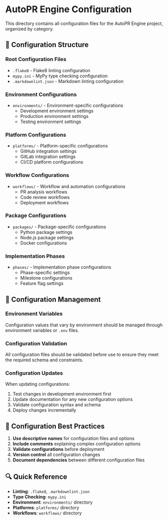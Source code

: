 # AutoPR Engine Configuration

This directory contains all configuration files for the AutoPR Engine project, organized by
category.

## 📁 Configuration Structure

### Root Configuration Files

- `.flake8` - Flake8 linting configuration
- `mypy.ini` - MyPy type checking configuration
- `.markdownlint.json` - Markdown linting configuration

### Environment Configurations

- `environments/` - Environment-specific configurations
  - Development environment settings
  - Production environment settings
  - Testing environment settings

### Platform Configurations

- `platforms/` - Platform-specific configurations
  - GitHub integration settings
  - GitLab integration settings
  - CI/CD platform configurations

### Workflow Configurations

- `workflows/` - Workflow and automation configurations
  - PR analysis workflows
  - Code review workflows
  - Deployment workflows

### Package Configurations

- `packages/` - Package-specific configurations
  - Python package settings
  - Node.js package settings
  - Docker configurations

### Implementation Phases

- `phases/` - Implementation phase configurations
  - Phase-specific settings
  - Milestone configurations
  - Feature flag settings

## 🔧 Configuration Management

### Environment Variables

Configuration values that vary by environment should be managed through environment variables or
`.env` files.

### Configuration Validation

All configuration files should be validated before use to ensure they meet the required schema and
constraints.

### Configuration Updates

When updating configurations:

1. Test changes in development environment first
2. Update documentation for any new configuration options
3. Validate configuration syntax and schema
4. Deploy changes incrementally

## 📝 Configuration Best Practices

1. **Use descriptive names** for configuration files and options
2. **Include comments** explaining complex configuration options
3. **Validate configurations** before deployment
4. **Version control** all configuration changes
5. **Document dependencies** between different configuration files

## 🔍 Quick Reference

- **Linting**: `.flake8`, `.markdownlint.json`
- **Type Checking**: `mypy.ini`
- **Environment**: `environments/` directory
- **Platforms**: `platforms/` directory
- **Workflows**: `workflows/` directory
